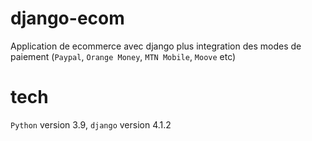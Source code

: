 # django-ecom
Application de ecommerce avec django plus integration des modes de paiement (`Paypal`, `Orange Money`, `MTN Mobile`, `Moove` etc) 

# tech

`Python` version 3.9, `django` version 4.1.2
